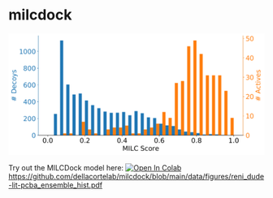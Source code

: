 # milcdock

![alt text](https://github.com/dellacortelab/milcdock/blob/main/data/figures/reni_dude-lit-pcba_ensemble_hist.png)

Try out the MILCDock model here:
[![Open In Colab](https://colab.research.google.com/assets/colab-badge.svg)](https://colab.research.google.com/github/dellacortelab/milcdock/blob/main/src/milc_dock_eval.ipynb)
https://github.com/dellacortelab/milcdock/blob/main/data/figures/reni_dude-lit-pcba_ensemble_hist.pdf

